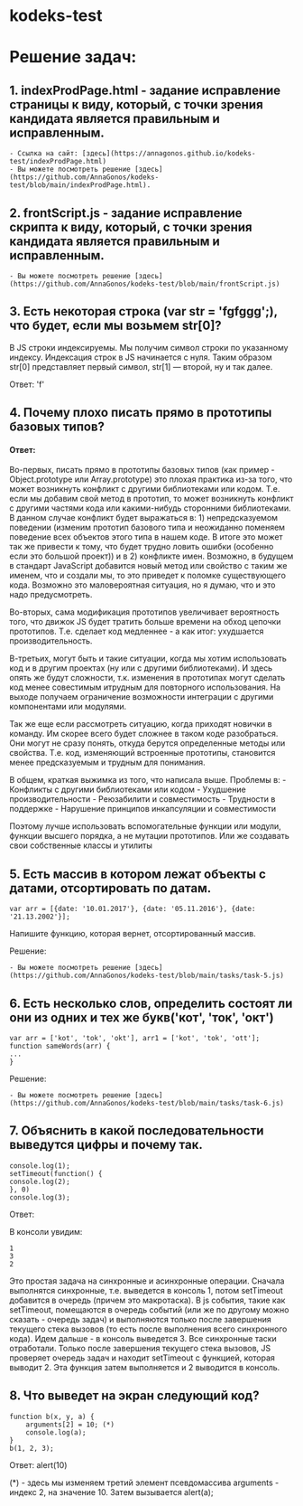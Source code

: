 # kodeks-test


# Решение задач:

## 1. indexProdPage.html - задание исправление страницы к виду, который, с точки зрения кандидата является правильным и исправленным.

    - Ссылка на сайт: [здесь](https://annagonos.github.io/kodeks-test/indexProdPage.html)
    - Вы можете посмотреть решение [здесь](https://github.com/AnnaGonos/kodeks-test/blob/main/indexProdPage.html).

## 2. frontScript.js - задание исправление скрипта к виду, который, с точки зрения кандидата является правильным и исправленным.
    - Вы можете посмотреть решение [здесь](https://github.com/AnnaGonos/kodeks-test/blob/main/frontScript.js) 

## 3. Есть некоторая строка (var str = 'fgfggg';), что будет, если мы возьмем str[0]?

В JS строки индексируемы. Мы получим символ строки по указанному индексу. Индексация строк в JS начинается с нуля. Таким 
образом str[0] представляет первый символ, str[1] — второй, ну и так далее.

Ответ: 'f'

## 4. Почему плохо писать прямо в прототипы базовых типов?

#### Ответ:

Во-первых, писать прямо в прототипы базовых типов (как пример - Object.prototype или Array.prototype) это плохая практика 
из-за того, что может возникнуть конфликт с другими библиотеками или кодом. Т.е. если мы добавим свой метод в прототип, 
то может возникнуть конфликт с другими частями кода или какими-нибудь сторонними библиотеками. В данном случае конфликт 
будет выражаться в: 1) непредсказуемом поведении (изменим прототип базового типа и неожиданно поменяем поведение всех 
объектов этого типа в нашем коде. В итоге это может так же привести к тому, что будет трудно ловить ошибки (особенно если это большой проект))
и в 2) конфликте имен. Возможно, в будущем в стандарт JavaScript добавится новый метод или свойство с таким же именем, 
что и создали мы, то это приведет к поломке существующего кода. Возможно это маловероятная ситуация, но я думаю, что и это надо предусмотреть.

Во-вторых, сама модификация прототипов увеличивает вероятность того, что движок JS будет тратить больше времени на обход цепочки прототипов. Т.е. сделает код медленнее - а как итог: ухудшается производительность.

В-третьих, могут быть и такие ситуации, когда мы хотим использовать код и в другим проектах (ну или с другими библиотеками).
И здесь опять же будут сложности, т.к. изменения в прототипах могут сделать код менее совестимым итрудным для повторного использования.
На выходе получаем ограничение возможности интеграции с другими компонентами или модулями. 

Так же еще если рассмотреть ситуацию, когда приходят новички в команду. Им скорее всего будет сложнее в таком коде разобраться. 
Они могут не сразу понять, откуда берутся определенные методы или свойства. Т.е. код, изменяющий встроенные прототипы, 
становится менее предсказуемым и трудным для понимания.

В общем, краткая выжимка из того, что написала выше. Проблемы в:
    - Конфликты с другими библиотеками или кодом
    - Ухудшение производительности
    - Реюзабилити и совместимость
    - Трудности в поддержке
    - Нарушение принципов инкапсуляции и совместимости

Поэтому лучше использовать вспомогательные функции или модули, функции высшего порядка, а не мутации прототипов. Или же создавать свои собственные классы и утилиты

## 5. Есть массив в котором лежат объекты с датами, отсортировать по датам. 
```
var arr = [{date: '10.01.2017'}, {date: '05.11.2016'}, {date: '21.13.2002'}];
```
Напишите функцию, которая вернет, отсортированный массив.

Решение:

    - Вы можете посмотреть решение [здесь](https://github.com/AnnaGonos/kodeks-test/blob/main/tasks/task-5.js)


## 6. Есть несколько слов, определить состоят ли они из одних и тех же букв('кот', 'ток', 'окт')

```
var arr = ['kot', 'tok', 'okt'], arr1 = ['kot', 'tok', 'ott'];
function sameWords(arr) {
...
}
```

Решение:

    - Вы можете посмотреть решение [здесь](https://github.com/AnnaGonos/kodeks-test/blob/main/tasks/task-6.js)


## 7. Объяснить в какой последовательности выведутся цифры и почему так.
   ```
   console.log(1);
   setTimeout(function() {
   console.log(2);
   }, 0)
   console.log(3);
   ```

Ответ:

В консоли увидим:
```
1
3
2
```

Это простая задача на синхронные и асинхронные операции. Сначала выполнятся синхронные, т.е. выведется  в консоль 1, потом setTimeout 
добавится в очередь (причем это макротаска). В js события, такие как setTimeout, помещаются в очередь событий (или же по другому 
можно сказать - очередь задач) и выполняются только после завершения текущего стека вызовов (то есть после выполнения всего
синхронного кода). Идем дальше - в консоль выведется 3. Все синхронные таски отработали. Только после завершения текущего стека вызовов, 
JS проверяет очередь задач и находит setTimeout с функцией, которая выводит 2. Эта функция затем выполняется и 2 выводится в консоль.


## 8. Что выведет на экран следующий код?

```
function b(x, y, a) {
    arguments[2] = 10; (*)
    console.log(a);
}
b(1, 2, 3);
```

Ответ: alert(10) 

(*) - здесь мы изменяем третий элемент псевдомассива arguments - индекс 2, на значение 10. Затем вызывается alert(a);





